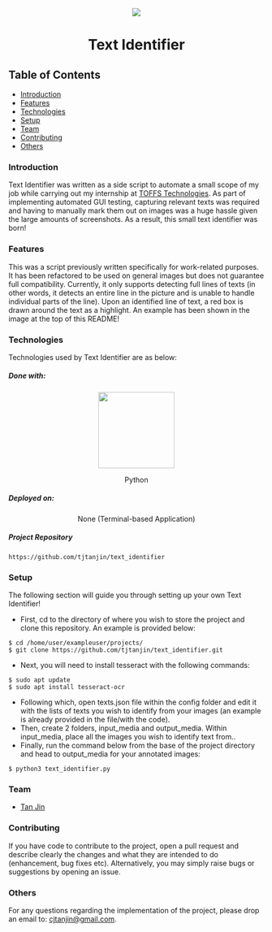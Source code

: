<p align="center">
  <img src="https://i.imgur.com/Cwgqyu3.jpg" />
  <h1 align="center">Text Identifier</h1>
</p>

## Table of Contents
* [Introduction](#introduction)
* [Features](#features)
* [Technologies](#technologies)
* [Setup](#setup)
* [Team](#team)
* [Contributing](#contributing)
* [Others](#others)

### Introduction
Text Identifier was written as a side script to automate a small scope of my job while carrying out my internship at [TOFFS Technologies](https://www.toffstech.com/en/home). As part of implementing automated GUI testing, capturing relevant texts was required and having to manually mark them out on images was a huge hassle given the large amounts of screenshots. As a result, this small text identifier was born!

### Features
This was a script previously written specifically for work-related purposes. It has been refactored to be used on general images but does not guarantee full compatibility. Currently, it only supports detecting full lines of texts (in other words, it detects an entire line in the picture and is unable to handle individual parts of the line). Upon an identified line of text, a red box is drawn around the text as a highlight. An example has been shown in the image at the top of this README!

### Technologies
Technologies used by Text Identifier are as below:
##### Done with:

<p align="center">
  <img height="150" width="150" src="https://logos-download.com/wp-content/uploads/2016/10/Python_logo_icon.png"/>
</p>
<p align="center">
Python
</p>

##### Deployed on:
<p align="center">
None (Terminal-based Application)
</p>


##### Project Repository
```
https://github.com/tjtanjin/text_identifier
```

### Setup
The following section will guide you through setting up your own Text Identifier!
* First, cd to the directory of where you wish to store the project and clone this repository. An example is provided below:
```
$ cd /home/user/exampleuser/projects/
$ git clone https://github.com/tjtanjin/text_identifier.git
```
* Next, you will need to install tesseract with the following commands:
```
$ sudo apt update
$ sudo apt install tesseract-ocr
```
* Following which, open texts.json file within the config folder and edit it with the lists of texts you wish to identify from your images (an example is already provided in the file/with the code).
* Then, create 2 folders, input_media and output_media. Within input_media, place all the images you wish to identify text from..
* Finally, run the command below from the base of the project directory and head to output_media for your annotated images:
```
$ python3 text_identifier.py
```

### Team
* [Tan Jin](https://github.com/tjtanjin)

### Contributing
If you have code to contribute to the project, open a pull request and describe clearly the changes and what they are intended to do (enhancement, bug fixes etc). Alternatively, you may simply raise bugs or suggestions by opening an issue.

### Others
For any questions regarding the implementation of the project, please drop an email to: cjtanjin@gmail.com.
